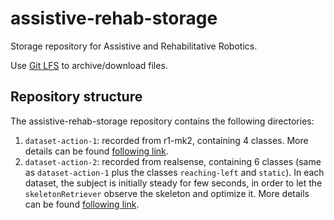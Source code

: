 # assistive-rehab-storage
Storage repository for Assistive and Rehabilitative Robotics.

Use [Git LFS](https://git-lfs.github.com) to archive/download files.

## Repository structure
The assistive-rehab-storage repository contains the following directories:
1. `dataset-action-1`: recorded from r1-mk2, containing 4 classes. More details can be found [following link](README_dataset1.md). 
2. `dataset-action-2`: recorded from realsense, containing 6 classes (same as `dataset-action-1` plus the classes `reaching-left` and `static`). In each dataset, the subject is initially steady for few seconds, in order to let the `skeletonRetriever` observe the skeleton and optimize it. More details can be found [following link](README_dataset2.md).

